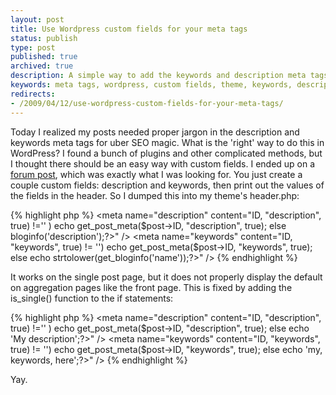 ```yaml
---
layout: post
title: Use Wordpress custom fields for your meta tags
status: publish
type: post
published: true
archived: true
description: A simple way to add the keywords and description meta tags to your WordPress theme using custom fields.
keywords: meta tags, wordpress, custom fields, theme, keywords, description
redirects:
- /2009/04/12/use-wordpress-custom-fields-for-your-meta-tags/
---
```


Today I realized my posts needed proper jargon in the description and keywords meta tags for
uber SEO magic. What is the 'right' way to do this in WordPress? I found a bunch of plugins and
other complicated methods, but I thought there should be an easy way with custom fields. I ended
up on a [forum post](http://wordpress.org/support/topic/186372), which was exactly what I was
looking for. You just create a couple custom fields: description and keywords, then print out
the values of the fields in the header. So I dumped this into my theme's header.php:

{% highlight php %}
<meta name="description" content="<?php if(get_post_meta($post->ID, "description", true) !='' ) echo get_post_meta($post->ID, "description", true); else bloginfo('description');?>" />
<meta name="keywords" content="<?php if(get_post_meta($post->ID, "keywords", true) != '') echo get_post_meta($post->ID, "keywords", true); else echo strtolower(get_bloginfo('name'));?>" />
{% endhighlight %}

It works on the single post page, but it does not properly display the default on aggregation
pages like the front page. This is fixed by adding the is_single() function to the if
statements:

{% highlight php %}
<meta name="description" content="<?php if(is_single() && get_post_meta($post->ID, "description", true) !='' ) echo get_post_meta($post->ID, "description", true); else echo 'My description';?>" />
<meta name="keywords" content="<?php if(is_single() && get_post_meta($post->ID, "keywords", true) != '') echo get_post_meta($post->ID, "keywords", true); else echo 'my, keywords, here';?>" />
{% endhighlight %}

Yay.

